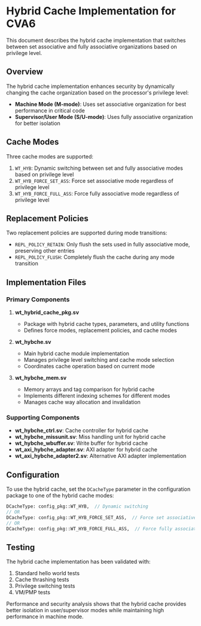 # Hybrid Cache Implementation for CVA6

This document describes the hybrid cache implementation that switches between set associative and fully associative organizations based on privilege level.

## Overview

The hybrid cache implementation enhances security by dynamically changing the cache organization based on the processor's privilege level:

- **Machine Mode (M-mode)**: Uses set associative organization for best performance in critical code
- **Supervisor/User Mode (S/U-mode)**: Uses fully associative organization for better isolation

## Cache Modes

Three cache modes are supported:
1. `WT_HYB`: Dynamic switching between set and fully associative modes based on privilege level
2. `WT_HYB_FORCE_SET_ASS`: Force set associative mode regardless of privilege level
3. `WT_HYB_FORCE_FULL_ASS`: Force fully associative mode regardless of privilege level

## Replacement Policies

Two replacement policies are supported during mode transitions:
- `REPL_POLICY_RETAIN`: Only flush the sets used in fully associative mode, preserving other entries
- `REPL_POLICY_FLUSH`: Completely flush the cache during any mode transition

## Implementation Files

### Primary Components

1. **wt_hybrid_cache_pkg.sv**
   - Package with hybrid cache types, parameters, and utility functions
   - Defines force modes, replacement policies, and cache modes

2. **wt_hybche.sv**
   - Main hybrid cache module implementation
   - Manages privilege level switching and cache mode selection
   - Coordinates cache operation based on current mode

3. **wt_hybche_mem.sv**
   - Memory arrays and tag comparison for hybrid cache
   - Implements different indexing schemes for different modes
   - Manages cache way allocation and invalidation

### Supporting Components

- **wt_hybche_ctrl.sv**: Cache controller for hybrid cache
- **wt_hybche_missunit.sv**: Miss handling unit for hybrid cache
- **wt_hybche_wbuffer.sv**: Write buffer for hybrid cache
- **wt_axi_hybche_adapter.sv**: AXI adapter for hybrid cache
- **wt_axi_hybche_adapter2.sv**: Alternative AXI adapter implementation

## Configuration

To use the hybrid cache, set the `DCacheType` parameter in the configuration package to one of the hybrid cache modes:

```systemverilog
DCacheType: config_pkg::WT_HYB,  // Dynamic switching
// OR
DCacheType: config_pkg::WT_HYB_FORCE_SET_ASS,  // Force set associative
// OR
DCacheType: config_pkg::WT_HYB_FORCE_FULL_ASS,  // Force fully associative
```

## Testing

The hybrid cache implementation has been validated with:
1. Standard hello world tests
2. Cache thrashing tests
3. Privilege switching tests
4. VM/PMP tests

Performance and security analysis shows that the hybrid cache provides better isolation in user/supervisor modes while maintaining high performance in machine mode.